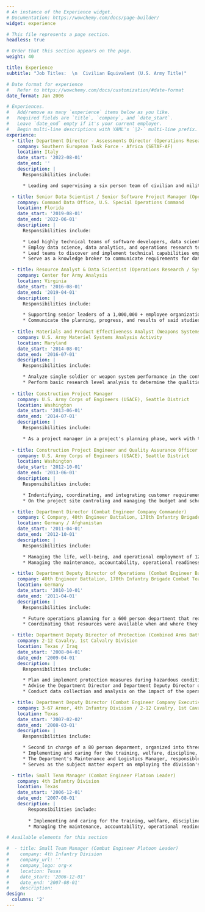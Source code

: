 ```yaml
---
# An instance of the Experience widget.
# Documentation: https://wowchemy.com/docs/page-builder/
widget: experience

# This file represents a page section.
headless: true

# Order that this section appears on the page.
weight: 40

title: Experience
subtitle: "Job Titles:  \n  Civilian Equivalent (U.S. Army Title)"

# Date format for experience
#   Refer to https://wowchemy.com/docs/customization/#date-format
date_format: Jan 2006

# Experiences.
#   Add/remove as many `experience` items below as you like.
#   Required fields are `title`, `company`, and `date_start`.
#   Leave `date_end` empty if it's your current employer.
#   Begin multi-line descriptions with YAML's `|2-` multi-line prefix.
experience:
  - title: Department Director - Assessments Director (Operations Research / Systems Analyst)
    company: Southern European Task Force - Africa (SETAF-AF)
    location: Italy
    date_start: '2022-08-01'
    date_end: ''
    description: |
      Responsibilities include:

      * Leading and supervising a six person team of civilian and military Operations Researchers and Program Analysts. 

  - title: Senior Data Scientist / Senior Software Project Manager (Operations Research / Systems Analyst)
    company: Command Data Office, U.S. Special Operations Command
    location: Florida
    date_start: '2019-08-01'
    date_end: '2022-06-01'
    description: |
      Responsibilities include:  

      * Lead highly technical teams of software developers, data scientists, and data architects using Agile Project Management techniques to deliver capabilities to customers across the organization's world wide foot print.  
      * Employ data science, data analytics, and operations research techniques to identify, ingest, transform, model, visualize, and communicate responses to complicated and nuanced questions.  
      * Lead teams to discover and implement technical capabilities empowering users across a geographically diverse organization to employ data science and data analytics to inform senior leader decisions. 
      * Serve as a knowledge broker to communicate requirements for data science work loads for others in the command.    

  - title: Resource Analyst & Data Scientist (Operations Research / Systems Analyst)
    company: Center for Army Analysis
    location: Virginia
    date_start: '2016-08-01'
    date_end: '2019-04-01'
    description: |
      Responsibilities include:  

      * Supporting senior leaders of a 1,000,000 + employee organization, lead and participate in studies related to the employment of materiel and personnel resources within the context of external geo-polical environments and national defense.  
      * Communicate the planning, progress, and results of said studies to C Suite executives to inform future funding, resourcing, and employment decisions.  
    
  - title: Materials and Product Effectiveness Analyst (Weapons Systems Analyst - Operations Research / Systems Analyst)
    company: U.S. Army Materiel Systems Analysis Activity
    location: Maryland
    date_start: '2014-08-01'
    date_end: '2016-07-01'
    description: |
      Responsibilities include:  

      * Analyze single soldier or weapon system performance in the context of its intended employment situations to inform decisions on the system's acquisition and use.  
      * Perform basic research level analysis to determine the qualities and capabilities systems must posses to achieve intended results.
    
  - title: Construction Project Manager
    company: U.S. Army Corps of Engineers (USACE), Seattle District
    location: Washington
    date_start: '2013-06-01'
    date_end: '2014-07-01'
    description: |
      Responsibilities include:  

      * As a project manager in a project's planning phase, work with the customer and various engineering disciplines to design a solution to the customer's requirements that quality, time, and cost constraints. Manage a project budget and the time of engineers assigned to the project.   
    
  - title: Construction Project Engineer and Quality Assurance Officer
    company: U.S. Army Corps of Engineers (USACE), Seattle District
    location: Washington
    date_start: '2012-10-01'
    date_end: '2013-06-01'
    description: |
      Responsibilities include:  

      * Indentifying, coordinating, and integrating customer requirements into a comprehensive management plan, coordinated with stakeholders.  
      * On the project site controling and managing the budget and schedule of a $91 million dollar construction project. 

  - title: Department Director (Combat Engineer Company Commander)
    company: C Company, 40th Engineer Battalion, 170th Infantry Brigade Combat Team
    location: Germany / Afghanistan
    date_start: '2011-04-01'
    date_end: '2012-10-01'
    description: |
      Responsibilities include:  

      * Managing the life, well-being, and operational employment of 120 individuals organized into four teams while operating in hostile enivironments across approximately 3600 square km of area.  
      * Managing the maintenance, accountability, operational readiness, and employment of 41 heavy duty vehicles and associated operational equipment valued in excess of $31 million.

  - title: Department Deputy Director of Operations (Combat Engineer Battalion Assistance Operations Officer)
    company: 40th Engineer Battalion, 170th Infantry Brigade Combat Team
    location: Germany
    date_start: '2010-10-01'
    date_end: '2011-04-01'
    description: |
      Responsibilities include:  

      * Future operations planning for a 600 person department that required coordinating with other deputy directors and their suborinates across the department's staff.  
      * Coordinating that resources were available when and where they were needed to support the department's operations.

  - title: Department Deputy Director of Protection (Combined Arms Battalion Engineer)
    company: 2-12 Cavalry, 1st Calvalry Division
    location: Texas / Iraq
    date_start: '2008-04-01'
    date_end: '2009-04-01'
    description: |
      Responsibilities include:  

      * Plan and implement protection measures during hazardous conditions for a 500 person department.  
      * Advise the Department Director and Department Deputy Director of Operations on the employment of protective personnel and resources.  
      * Conduct data collection and analysis on the impact of the operational environment on the Department's Operations. Communicate these findings to the Department Director and Deputy Director of Operations.

  - title: Department Deputy Director (Combat Engineer Company Executive Officer)
    company: 3-67 Armor, 4th Infantry Division / 2-12 Cavalry, 1st Cavalry Division
    location: Texas
    date_start: '2007-02-02'
    date_end: '2008-03-01'
    description: |
      Responsibilities include:  

      * Second in charge of a 80 person deparment, organized into three teams.
      * Implementing and caring for the training, welfare, discipline, and professional development of employees in the division.
      * The Department's Maintenance and Logistics Manager, responsible for providing logistics to support the department's operations. This included supporting more than 29 heavy duty vehicles and associated operational equipment valued in excess of $20 million.  
      * Serves as the subject matter expert on employing the division's specific operational capabilities to upper management.

  - title: Small Team Manager (Combat Engineer Platoon Leader)
    company: 4th Infantry Division
    location: Texas
    date_start: '2006-12-01'
    date_end: '2007-08-01'
    description: |
        Responsibilities include:
        
        * Implementing and caring for the training, welfare, discipline, and operational employment of 30 individuals organized into three sections with three direct reporting section leaders and one personnel manager.
        * Managing the maintenance, accountability, operational readiness, and employment of six heavy duty vehicles and associated operational equipment valued at $10 million.  

# Available elements for this section

#  - title: Small Team Manager (Combat Engineer Platoon Leader)
#    company: 4th Infantry Division
#    company_url: ''
#    company_logo: org-x
#    location: Texas
#    date_start: '2006-12-01'
#    date_end: '2007-08-01'
#    description:
design:
  columns: '2'
---
```

